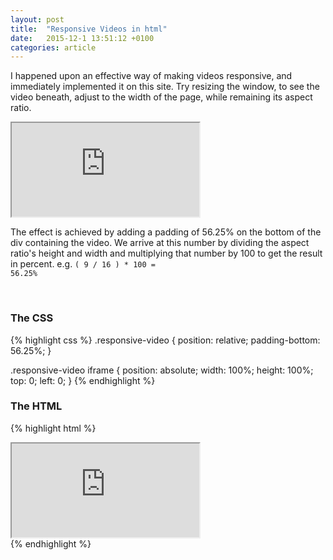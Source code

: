 ```yaml
---
layout: post
title:  "Responsive Videos in html"
date:   2015-12-1 13:51:12 +0100
categories: article
---
```


I happened upon an effective way of making videos responsive, and immediately implemented it on this site. Try resizing the window, to see the video beneath, adjust to the width of the page, while remaining its aspect ratio.

<div class="responsive-video">
   <iframe src="https://www.youtube.com/embed/DgDg2ddiKIo"></iframe>
</div>

The effect is achieved by adding a padding of 56.25% on the bottom of the div containing the video. We arrive at this number by dividing the aspect ratio's height and width and multiplying that number by 100 to get the result in percent. e.g. <code>( 9 / 16 ) * 100 = 56.25%</code>

<br>

### The CSS
{% highlight css %}
.responsive-video {
   position: relative;
   padding-bottom: 56.25%;
}

.responsive-video iframe {
   position: absolute;
   width: 100%;
   height: 100%;
   top: 0;
   left: 0;
}
{% endhighlight %}

### The HTML
{% highlight html %}
<div class="responsive-video">
   <iframe src="https://www.youtube.com/embed/DgDg2ddiKIo"></iframe>
</div>
{% endhighlight %}
